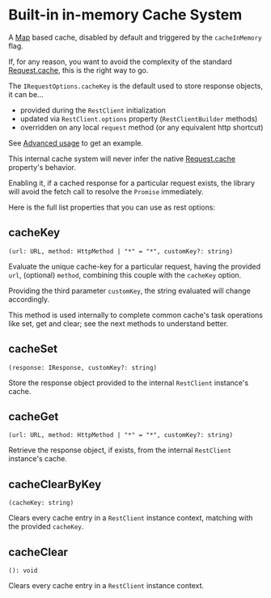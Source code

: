# Built-in in-memory Cache System

A [Map](https://developer.mozilla.org/en-US/docs/Web/JavaScript/Reference/Global_Objects/Map) based cache, disabled by default and triggered by the `cacheInMemory` flag.

If, for any reason, you want to avoid the complexity of the standard [Request.cache](https://developer.mozilla.org/en-US/docs/Web/API/Request/cache), this is the right way to go.

The `IRequestOptions.cacheKey` is the default used to store response objects, it can be...

 * provided during the `RestClient` initialization
 * updated via `RestClient.options` property (`RestClientBuilder` methods)
 * overridden on any local `request` method (or any equivalent http shortcut)

See [Advanced usage](/guide/functional#in-memory-cache-system) to get an example.

This internal cache system will never infer the native [Request.cache](https://developer.mozilla.org/en-US/docs/Web/API/Request/cache) property's behavior.

Enabling it, if a cached response for a particular request exists, the library will avoid the fetch call to resolve the `Promise` immediately.

Here is the full list properties that you can use as rest options:

## cacheKey

`(url: URL, method: HttpMethod | "*" = "*", customKey?: string)`

Evaluate the unique cache-key for a particular request, having the provided `url`, (optional) `method`, combining this couple with the `cacheKey` option.

Providing the third parameter `customKey`, the string evaluated will change accordingly.

This method is used internally to complete common cache's task operations like set, get and clear; see the next methods to understand better.

## cacheSet

`(response: IResponse, customKey?: string)`

Store the response object provided to the internal `RestClient` instance's cache.

## cacheGet

`(url: URL, method: HttpMethod | "*" = "*", customKey?: string)`

Retrieve the response object, if exists, from the internal `RestClient` instance's cache.

## cacheClearByKey

`(cacheKey: string)`

Clears every cache entry in a `RestClient` instance context, matching with the provided `cacheKey`.

## cacheClear

`(): void`

Clears every cache entry in a `RestClient` instance context.
